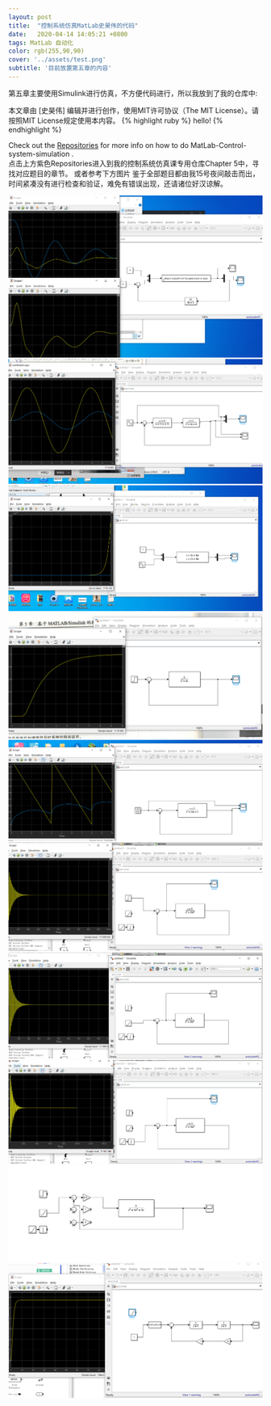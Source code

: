```yaml
---
layout: post
title:  "控制系统仿真MatLab史昊伟的代码"
date:   2020-04-14 14:05:21 +0800
tags: MatLab 自动化 
color: rgb(255,90,90)
cover: '../assets/test.png'
subtitle: '目前放置第五章的内容'
---
```



第五章主要使用Simulink进行仿真，不方便代码进行，所以我放到了我的仓库中:

本文章由 [史昊伟] 编辑并进行创作，使用MIT许可协议（The MIT License）。请按照MIT License规定使用本内容。
{% highlight ruby %}
	 hello!
{% endhighlight %}

Check out the [Repositories][jekyll-docs] for more info on how to do MatLab-Control-system-simulation .   
点击上方紫色Repositories进入到我的控制系统仿真课专用仓库Chapter 5中，寻找对应题目的章节。 或者参考下方图片 
鉴于全部题目都由我15号夜间敲击而出，时间紧凑没有进行检查和验证，难免有错误出现，还请诸位好汉谅解。

[jekyll-docs]: https://github.com/howayShi/MatLab-Control-system-simulation/tree/master/Chapter%205

![5.4](/image/Chapter/5.4.png)
![5.5](/image/Chapter/5.5.png)
![5.6](/image/Chapter/5.6.png)
![5.7](/image/Chapter/5.7.png)
![5.8](/image/Chapter/5.8.png)
![5.9](/image/Chapter/5.9-1.png)
![5.9](/image/Chapter/5.9-2.png)
![5.9](/image/Chapter/5.9-3.png)
![5.9](/image/Chapter/5.10.png)
![5.9](/image/Chapter/5.11.png)

